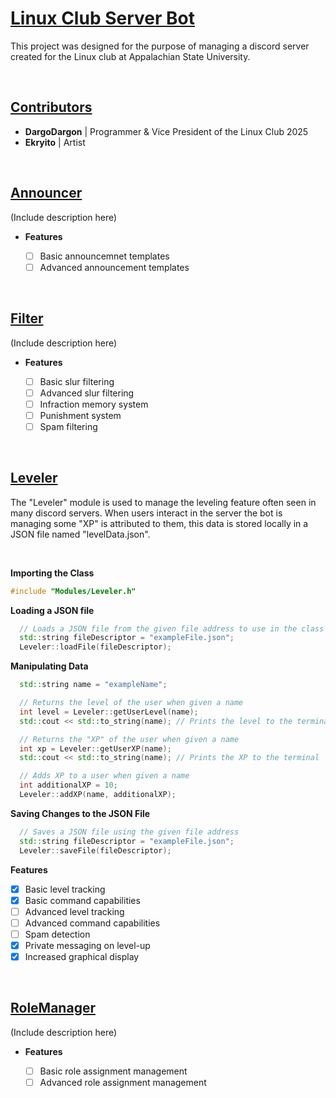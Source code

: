 <!--
@author DargoDargonyx 
@date 08/26/25
-->

# **<ins>Linux Club Server Bot</ins>**

This project was designed for the purpose of managing a discord server created for the Linux club at Appalachian State University.

<br>

## <ins>Contributors</ins>

- **DargoDargon** | Programmer & Vice President of the Linux Club 2025
- **Ekryito** | Artist

<br>

## <ins>Announcer</ins>

(Include description here)

- **Features**

    - [ ] Basic announcemnet templates
    - [ ] Advanced announcement templates

<br>

## <ins>Filter</ins>

(Include description here)

- **Features**

    - [ ] Basic slur filtering
    - [ ] Advanced slur filtering
    - [ ] Infraction memory system
    - [ ] Punishment system
    - [ ] Spam filtering

<br>

## <ins>Leveler</ins>

The "Leveler" module is used to manage the leveling feature often seen in many discord servers. When users interact in the server the bot is managing some "XP" is attributed to them, this data is stored locally in a JSON file named "levelData.json".

<br>

  **Importing the Class**

  ```cpp
  #include "Modules/Leveler.h"
  ```

  **Loading a JSON file**

  ```cpp
    // Loads a JSON file from the given file address to use in the class methods
    std::string fileDescriptor = "exampleFile.json";
    Leveler::loadFile(fileDescriptor);
  ```
  **Manipulating Data**

  ```cpp
    std::string name = "exampleName";
  
    // Returns the level of the user when given a name
    int level = Leveler::getUserLevel(name);
    std::cout << std::to_string(name); // Prints the level to the terminal

    // Returns the "XP" of the user when given a name
    int xp = Leveler::getUserXP(name);
    std::cout << std::to_string(name); // Prints the XP to the terminal

    // Adds XP to a user when given a name
    int additionalXP = 10;
    Leveler::addXP(name, additionalXP);
  ```

  **Saving Changes to the JSON File**

  ```cpp
    // Saves a JSON file using the given file address
    std::string fileDescriptor = "exampleFile.json";
    Leveler::saveFile(fileDescriptor);
  ```

 **Features**

  - [X] Basic level tracking
  - [X] Basic command capabilities
  - [ ] Advanced level tracking
  - [ ] Advanced command capabilities
  - [ ] Spam detection
  - [X] Private messaging on level-up
  - [X] Increased graphical display

<br>

## <ins>RoleManager</ins>

(Include description here)

- **Features**

    - [ ] Basic role assignment management
    - [ ] Advanced role assignment management
